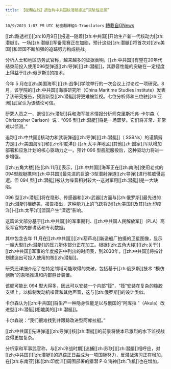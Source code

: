 ```yaml
---
title: 【秘翻在线】报告称中共国核潜艇接近“突破性进展”
---
```

`10/9/2023 1:07 PM UTC 秘密翻譯組G-Translators` [轉載自GNews](https://gnews.org/articles/1808340)

[[zh:路透社]][[zh:10月9日]]报道--随着[[zh:中共国]]开始生产新一代核动力[[zh:潜艇]]，一场[[zh:潜艇]]军备竞赛正在加剧，预计这些[[zh:潜艇]]将首次对[[zh:美国]]和盟国不断加强的追踪努力构成挑战。

分析人士和地区防务武官称，越来越多的证据表明，[[zh:中共国]]有望在20年代结束前投入使用096型弹道[[zh:导弹]][[zh:潜艇]]，其静音性能的突破在一定程度上得益于[[zh:俄罗斯]]的技术。

今年 5 月在[[zh:美国海军]][[zh:战争]]学院举行的一次会议上讨论过一项研究。8 月，该学院的[[zh:中共国]]海事研究所（China Maritime Studies Institute）发表了该研究报告，预测新型[[zh:潜艇]]将更难被监视。七位分析师和三位驻[[zh:亚洲]]武官认为该结论可信。

研究人员之一、退役[[zh:潜艇]]兵和海军技术情报分析师克里斯托弗-卡尔森（ Christopher Carlson）说：“096 型[[zh:潜艇]]将是一场噩梦。它们将非常、非常难以侦测。”

追踪[[zh:中共国]]核动力和武装弹道[[zh:导弹]][[zh:潜艇]]（ SSBNs）的谨慎努力是[[zh:美国海军]]和[[zh:印度洋]]-[[zh:太平洋地区]]其他[[zh:国家]]军队增加部署和应急计划的核心驱动力之一。预计 096 型舰艇服役后，这种驱动力将进一步增强。

[[zh:五角大楼]]在[[zh:11月]]表示，[[zh:中共国]]海军正在[[zh:南海]]使用老式的094型舰艇携带[[zh:中共国]]最先进的巨浪-3型潜射弹道[[zh:导弹]]进行核威慑巡逻。但 094 型[[zh:潜艇]]被认为噪音相对较大--这对军用[[zh:潜艇]]是一大缺陷。

096 型[[zh:潜艇]]将在隐形、传感器和[[zh:武器]]方面与[[zh:俄罗斯]]最先进的[[zh:潜艇]]相媲美。报告指出，这种能力上的飞跃将对[[zh:美国]]及其[[zh:印度洋]]-[[zh:太平洋]]盟国产生“深远”影响。

 这篇论文部分基于[[zh:中共国]]的军事期刊、[[zh:中共国人民解放军]]（PLA）高级军官的内部讲话和专利数据。

其中包含去年 11 月在[[zh:中共国]][[zh:葫芦岛]]新造船厂拍摄的卫星图像，显示一艘大型[[zh:潜艇]]的压力艇体部分正在加工。根据[[zh:五角大楼]][[zh:关于]][[zh:中共国]]军事的年度报告中列出的时间表，到2030年，[[zh:中共国]]将按计划建造出可投入使用的核[[zh:潜艇]]。

研究还详细介绍了在特定领域可能取得的突破，包括基于[[zh:俄罗斯]]技术 “模仿创新”的泵喷推进和内部静音装置。

 该舰可能比 094 型大得多，因此可以安装一个内部“筏”，“筏”安装在复杂的橡胶支架上，以抑制发动机噪音和其他声音，这与[[zh:俄罗斯]]的设计类似。

卡尔森认为[[zh:中共国]]将生产一种隐身性能足以与俄国的“阿库拉 ”（Akula）改进型[[zh:潜艇]]相媲美的[[zh:潜艇]]。

卡尔森说：“我们很难找到并跟踪改进型阿库拉艇。”

 [[zh:中共国]]先进弹道[[zh:导弹]]核[[zh:潜艇]]的前景将使本已激烈的水下监视战变得更加复杂。

分析家和军事武官称，与[[zh:冷战时期]]追捕[[zh:苏联]][[zh:潜艇]]相呼应，对[[zh:中共国]][[zh:潜艇]]的追踪正日益成为一项国际努力，反潜战演习正在增加，在[[zh:东南亚]]和[[zh:印度洋]]周围部署的猎潜 P-8 海神[[zh:飞机]]也在增加。
